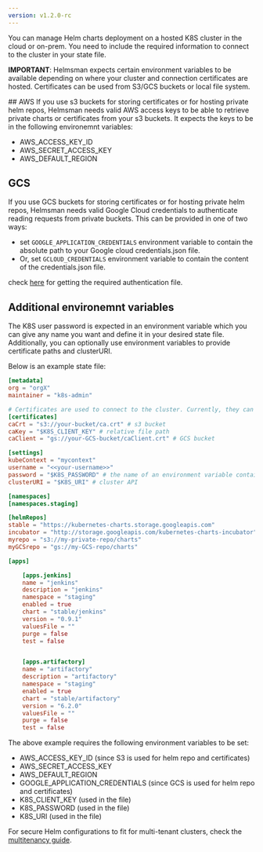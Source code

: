 ```yaml
---
version: v1.2.0-rc
---
```


You can manage Helm charts deployment on a hosted K8S cluster in the cloud or on-prem. You need to include the required information to connect to the cluster in your state file. 

**IMPORTANT**: Helmsman expects certain environment variables to be available depending on where your cluster and connection certificates are hosted. Certificates can be used from S3/GCS buckets or local file system. 

## AWS
If you use s3 buckets for storing certificates or for hosting private helm repos, Helmsman needs valid AWS access keys to be able to retrieve private charts or certificates from your s3 buckets. It expects the keys to be in the following environemnt variables:

- AWS_ACCESS_KEY_ID
- AWS_SECRET_ACCESS_KEY
- AWS_DEFAULT_REGION

## GCS
If you use GCS buckets for storing certificates or for hosting private helm repos, Helmsman needs valid Google Cloud credentials to authenticate reading requests from private buckets. This can be provided in one of two ways: 

- set `GOOGLE_APPLICATION_CREDENTIALS` environment variable to contain the absolute path to your Google cloud credentials.json file.
- Or, set `GCLOUD_CREDENTIALS` environment variable to contain the content of the credentials.json file. 

check [here](https://www.terraform.io/docs/providers/google/index.html#authentication-json-file) for getting the required authentication file.

## Additional environemnt variables

The K8S user password is expected in an environment variable which you can give any name you want and define it in your desired state file. Additionally, you can optionally use environment variables to provide certificate paths and clusterURI.


Below is an example state file:

```toml
[metadata]
org = "orgX"
maintainer = "k8s-admin"

# Certificates are used to connect to the cluster. Currently, they can only be retrieved from s3 buckets.
[certificates]
caCrt = "s3://your-bucket/ca.crt" # s3 bucket
caKey = "$K8S_CLIENT_KEY" # relative file path
caClient = "gs://your-GCS-bucket/caClient.crt" # GCS bucket

[settings]
kubeContext = "mycontext" 
username = "<<your-username>>"
password = "$K8S_PASSWORD" # the name of an environment variable containing the k8s password
clusterURI = "$K8S_URI" # cluster API

[namespaces]
[namespaces.staging]

[helmRepos]
stable = "https://kubernetes-charts.storage.googleapis.com"
incubator = "http://storage.googleapis.com/kubernetes-charts-incubator"
myrepo = "s3://my-private-repo/charts"
myGCSrepo = "gs://my-GCS-repo/charts"

[apps]

    [apps.jenkins]
    name = "jenkins" 
    description = "jenkins"
    namespace = "staging" 
    enabled = true 
    chart = "stable/jenkins" 
    version = "0.9.1" 
    valuesFile = "" 
    purge = false 
    test = false 


    [apps.artifactory]
    name = "artifactory" 
    description = "artifactory"
    namespace = "staging" 
    enabled = true 
    chart = "stable/artifactory" 
    version = "6.2.0" 
    valuesFile = "" 
    purge = false 
    test = false 
```

The above example requires the following environment variables to be set:

- AWS_ACCESS_KEY_ID (since S3 is used for helm repo and certificates)
- AWS_SECRET_ACCESS_KEY
- AWS_DEFAULT_REGION
- GOOGLE_APPLICATION_CREDENTIALS (since GCS is used for helm repo and certificates)
- K8S_CLIENT_KEY (used in the file)
- K8S_PASSWORD (used in the file)
- K8S_URI (used in the file)


For secure Helm configurations to fit for multi-tenant clusters, check the [multitenancy guide](multitenant_clusters_guide.md).